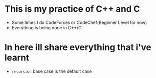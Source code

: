 # This is my practice of C++ and C
- Some times I do CodeForces or CodeChef(Beginner Level for now)
- Everything is being done in C++/C

# In here ill share everything that i've learnt
- `recursion` base case is the default case
